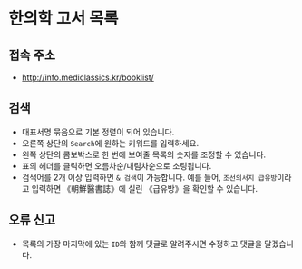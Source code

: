 # 한의학 고서 목록

## 접속 주소
- http://info.mediclassics.kr/booklist/

## 검색
- 대표서명 묶음으로 기본 정렬이 되어 있습니다.
- 오른쪽 상단의 `Search`에 원하는 키워드를 입력하세요.
- 왼쪽 상단의 콤보박스로 한 번에 보여줄 목록의 숫자를 조정할 수 있습니다.
- 표의 헤더를 클릭하면 오름차순/내림차순으로 소팅됩니다.
- 검색어를 2개 이상 입력하면 `& 검색`이 가능합니다. 예를 들어, `조선의서지 급유방`이라고 입력하면 《朝鮮醫書誌》에 실린 《급유방》을 확인할 수 있습니다.

## 오류 신고
- 목록의 가장 마지막에 있는 `ID`와 함께 댓글로 알려주시면 수정하고 댓글을 달겠습니다.
